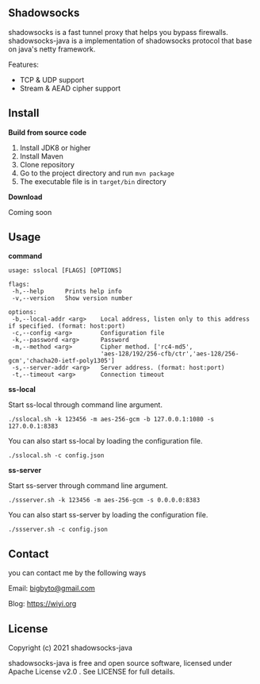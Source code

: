 ## Shadowsocks
shadowsocks is a fast tunnel proxy that helps you bypass firewalls.   
shadowsocks-java is a implementation of shadowsocks protocol that base on java's netty framework.

Features:
- TCP & UDP support
- Stream & AEAD cipher support

Install
------

**Build from source code**

1. Install JDK8 or higher
2. Install Maven
3. Clone repository
4. Go to the project directory and run `mvn package`
5. The executable file is in `target/bin` directory 

**Download**

Coming soon

Usage
-----

**command**

```shell
usage: sslocal [FLAGS] [OPTIONS]

flags:
 -h,--help      Prints help info
 -v,--version   Show version number

options:
 -b,--local-addr <arg>    Local address, listen only to this address if specified. (format: host:port)
 -c,--config <arg>        Configuration file
 -k,--password <arg>      Password
 -m,--method <arg>        Cipher method. ['rc4-md5',
                          'aes-128/192/256-cfb/ctr','aes-128/256-gcm','chacha20-ietf-poly1305']
 -s,--server-addr <arg>   Server address. (format: host:port)
 -t,--timeout <arg>       Connection timeout

```

**ss-local**   

Start ss-local through command line argument.

```shell
./sslocal.sh -k 123456 -m aes-256-gcm -b 127.0.0.1:1080 -s 127.0.0.1:8383
```

You can also start ss-local by loading the configuration file.

```shell
./sslocal.sh -c config.json
```



**ss-server**

Start ss-server through command line argument.

```shell
./ssserver.sh -k 123456 -m aes-256-gcm -s 0.0.0.0:8383
```

You can also start ss-server by loading the configuration file.

```shell
./ssserver.sh -c config.json
```



## Contact

you can contact me by the following ways

Email: bigbyto@gmail.com

Blog: https://wiyi.org



## License
Copyright (c) 2021 shadowsocks-java

shadowsocks-java is free and open source software, licensed under Apache License v2.0 . See LICENSE for full details.

